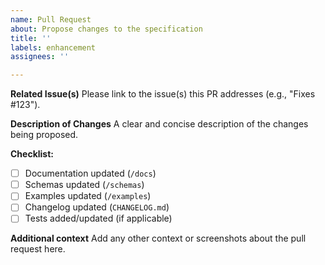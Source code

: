 ```yaml
---
name: Pull Request
about: Propose changes to the specification
title: ''
labels: enhancement
assignees: ''

---
```


**Related Issue(s)**
Please link to the issue(s) this PR addresses (e.g., "Fixes #123").

**Description of Changes**
A clear and concise description of the changes being proposed.

**Checklist:**

- [ ] Documentation updated (`/docs`)
- [ ] Schemas updated (`/schemas`)
- [ ] Examples updated (`/examples`)
- [ ] Changelog updated (`CHANGELOG.md`)
- [ ] Tests added/updated (if applicable)

**Additional context**
Add any other context or screenshots about the pull request here.

